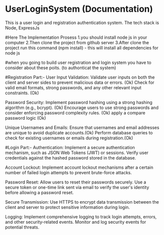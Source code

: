 # UserLoginSystem (Documentation)
This is a user login and registration authentication system. The tech stack is Node, ExpressJs

#Here The Implementation Prosess
1.you should install node js in your computer 
2.Then clone the project from github server
3.After clone the project run this command (npm install) - this will install all dependencies for node js


#when you going to build user registration and login system you have to consider about these poits. (to authonticat the system)

#Registration Part:-
User Input Validation:
Validate user inputs on both the client and server sides to prevent malicious data or errors. (Ok)
Check for valid email formats, strong passwords, and any other relevant input constraints. (Ok)

Password Security: 
Implement password hashing using a strong hashing algorithm (e.g., bcrypt). (Ok)
Encourage users to use strong passwords and consider enforcing password complexity rules. (Ok)
apply a compare password logic (Ok)

Unique Usernames and Emails:
Ensure that usernames and email addresses are unique to avoid duplicate accounts.(Ok)
Perform database queries to check for existing usernames or emails during registration.(Ok)


#Login Part:-
Authentication:
Implement a secure authentication mechanism, such as JSON Web Tokens (JWT) or sessions.
Verify user credentials against the hashed password stored in the database.

Account Lockout:
Implement account lockout mechanisms after a certain number of failed login attempts to prevent brute-force attacks.

Password Reset:
Allow users to reset their passwords securely.
Use a secure token or one-time link sent via email to verify the user's identity before allowing a password reset.

Secure Transmission:
Use HTTPS to encrypt data transmission between the client and server to protect sensitive information during login.

Logging:
Implement comprehensive logging to track login attempts, errors, and other security-related events.
Monitor and log security events for potential threats.


